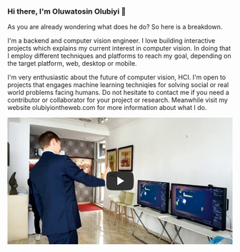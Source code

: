 ### Hi there, I'm Oluwatosin Olubiyi 👋

As you are already wondering what does he do? So here is a breakdown.

I'm a backend and computer vision engineer. I love building interactive projects which explains my current interest in computer vision. In doing that I employ different techniques and platforms to reach my goal, depending on the target platform, web, desktop or mobile.

I'm very enthusiastic about the future of computer vision, HCI. I'm open to projects that engages machine learning techniqies for solving social or real world problems facing humans. Do not hesitate to contact me if you need a contributor or collaborator for your project or research. Meanwhile visit my website olubiyiontheweb.com for more information about what I do.

<!--
**querldox5/querldox5** is a ✨ _special_ ✨ repository because its `README.md` (this file) appears on your GitHub profile.

Here are some ideas to get you started:

- 🔭 I’m currently working on ...
- 🌱 I’m currently learning ...
- 👯 I’m looking to collaborate on ...
- 🤔 I’m looking for help with ...
- 💬 Ask me about ...
- 📫 How to reach me: ...
- 😄 Pronouns: ...
- ⚡ Fun fact: ...
[![Shooting planes - Table top educational game for kids](https://img.youtube.com/vi/HqUN2DlHSFw/maxresdefault.jpg)](https://www.youtube.com/watch?v=HqUN2DlHSFw&list=PLR3Rcrtmm4KHFph2JpSRLidimdVeUy8qG "Interactive 3d installation at Gallery of code Arts Festival 2019")

-->

[![Interactive 3d installation at Gallery of code Arts Festival 2019](https://github.com/olubiyiontheweb/olubiyiontheweb/blob/master/youtube_video_preview.jpg)](https://www.youtube.com/watch?v=LcONdjmjq_w&list=PLR3Rcrtmm4KHFph2JpSRLidimdVeUy8qG "Interactive 3d installation at Gallery of code Arts Festival 2019")
